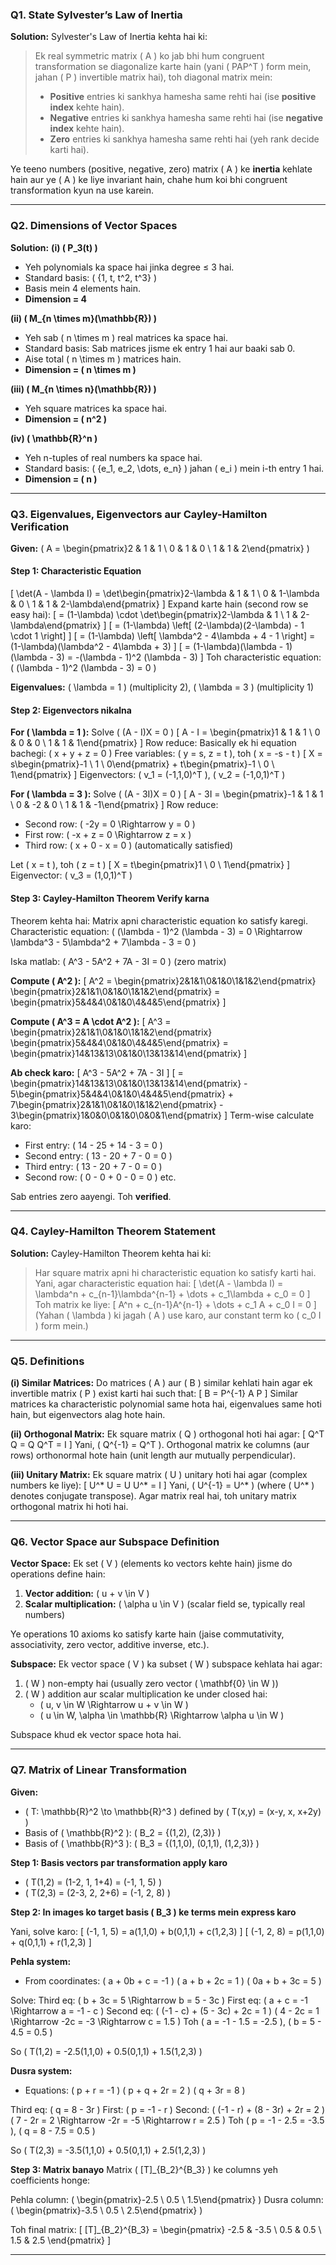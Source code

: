 ### **Q1. State Sylvester’s Law of Inertia**

**Solution:**
Sylvester's Law of Inertia kehta hai ki:
> Ek real symmetric matrix \( A \) ko jab bhi hum congruent transformation se diagonalize karte hain (yani \( PAP^T \) form mein, jahan \( P \) invertible matrix hai), toh diagonal matrix mein:
> - **Positive** entries ki sankhya hamesha same rehti hai (ise **positive index** kehte hain).
> - **Negative** entries ki sankhya hamesha same rehti hai (ise **negative index** kehte hain).
> - **Zero** entries ki sankhya hamesha same rehti hai (yeh rank decide karti hai).

Ye teeno numbers (positive, negative, zero) matrix \( A \) ke **inertia** kehlate hain aur ye \( A \) ke liye invariant hain, chahe hum koi bhi congruent transformation kyun na use karein.

---

### **Q2. Dimensions of Vector Spaces**

**Solution:**
**(i) \( P_3(t) \)**
- Yeh polynomials ka space hai jinka degree ≤ 3 hai.
- Standard basis: \( \{1, t, t^2, t^3\} \)
- Basis mein 4 elements hain.
- **Dimension = 4**

**(ii) \( M_{n \times m}(\mathbb{R}) \)**
- Yeh sab \( n \times m \) real matrices ka space hai.
- Standard basis: Sab matrices jisme ek entry 1 hai aur baaki sab 0.
- Aise total \( n \times m \) matrices hain.
- **Dimension = \( n \times m \)**

**(iii) \( M_{n \times n}(\mathbb{R}) \)**
- Yeh square matrices ka space hai.
- **Dimension = \( n^2 \)**

**(iv) \( \mathbb{R}^n \)**
- Yeh n-tuples of real numbers ka space hai.
- Standard basis: \( \{e_1, e_2, \dots, e_n\} \) jahan \( e_i \) mein i-th entry 1 hai.
- **Dimension = \( n \)**

---

### **Q3. Eigenvalues, Eigenvectors aur Cayley-Hamilton Verification**

**Given:** \( A = \begin{pmatrix}2 & 1 & 1 \\ 0 & 1 & 0 \\ 1 & 1 & 2\end{pmatrix} \)

#### **Step 1: Characteristic Equation**
\[
\det(A - \lambda I) = \det\begin{pmatrix}2-\lambda & 1 & 1 \\ 0 & 1-\lambda & 0 \\ 1 & 1 & 2-\lambda\end{pmatrix}
\]
Expand karte hain (second row se easy hai):
\[
= (1-\lambda) \cdot \det\begin{pmatrix}2-\lambda & 1 \\ 1 & 2-\lambda\end{pmatrix}
\]
\[
= (1-\lambda) \left[ (2-\lambda)(2-\lambda) - 1 \cdot 1 \right]
\]
\[
= (1-\lambda) \left[ \lambda^2 - 4\lambda + 4 - 1 \right] = (1-\lambda)(\lambda^2 - 4\lambda + 3)
\]
\[
= (1-\lambda)(\lambda - 1)(\lambda - 3) = -(\lambda - 1)^2 (\lambda - 3)
\]
Toh characteristic equation: \( (\lambda - 1)^2 (\lambda - 3) = 0 \)

**Eigenvalues:** \( \lambda = 1 \) (multiplicity 2), \( \lambda = 3 \) (multiplicity 1)

#### **Step 2: Eigenvectors nikalna**

**For \( \lambda = 1 \):**
Solve \( (A - I)X = 0 \)
\[
A - I = \begin{pmatrix}1 & 1 & 1 \\ 0 & 0 & 0 \\ 1 & 1 & 1\end{pmatrix}
\]
Row reduce: Basically ek hi equation bachegi: \( x + y + z = 0 \)
Free variables: \( y = s, z = t \), toh \( x = -s - t \)
\[
X = s\begin{pmatrix}-1 \\ 1 \\ 0\end{pmatrix} + t\begin{pmatrix}-1 \\ 0 \\ 1\end{pmatrix}
\]
Eigenvectors: \( v_1 = (-1,1,0)^T \), \( v_2 = (-1,0,1)^T \)

**For \( \lambda = 3 \):**
Solve \( (A - 3I)X = 0 \)
\[
A - 3I = \begin{pmatrix}-1 & 1 & 1 \\ 0 & -2 & 0 \\ 1 & 1 & -1\end{pmatrix}
\]
Row reduce:
- Second row: \( -2y = 0 \Rightarrow y = 0 \)
- First row: \( -x + z = 0 \Rightarrow z = x \)
- Third row: \( x + 0 - x = 0 \) (automatically satisfied)

Let \( x = t \), toh \( z = t \)
\[
X = t\begin{pmatrix}1 \\ 0 \\ 1\end{pmatrix}
\]
Eigenvector: \( v_3 = (1,0,1)^T \)

#### **Step 3: Cayley-Hamilton Theorem Verify karna**
Theorem kehta hai: Matrix apni characteristic equation ko satisfy karegi.
Characteristic equation: \( (\lambda - 1)^2 (\lambda - 3) = 0 \Rightarrow \lambda^3 - 5\lambda^2 + 7\lambda - 3 = 0 \)

Iska matlab: \( A^3 - 5A^2 + 7A - 3I = 0 \) (zero matrix)

**Compute \( A^2 \):**
\[
A^2 = \begin{pmatrix}2&1&1\\0&1&0\\1&1&2\end{pmatrix} \begin{pmatrix}2&1&1\\0&1&0\\1&1&2\end{pmatrix} = \begin{pmatrix}5&4&4\\0&1&0\\4&4&5\end{pmatrix}
\]

**Compute \( A^3 = A \cdot A^2 \):**
\[
A^3 = \begin{pmatrix}2&1&1\\0&1&0\\1&1&2\end{pmatrix} \begin{pmatrix}5&4&4\\0&1&0\\4&4&5\end{pmatrix} = \begin{pmatrix}14&13&13\\0&1&0\\13&13&14\end{pmatrix}
\]

**Ab check karo:**
\[
A^3 - 5A^2 + 7A - 3I
\]
\[
= \begin{pmatrix}14&13&13\\0&1&0\\13&13&14\end{pmatrix} - 5\begin{pmatrix}5&4&4\\0&1&0\\4&4&5\end{pmatrix} + 7\begin{pmatrix}2&1&1\\0&1&0\\1&1&2\end{pmatrix} - 3\begin{pmatrix}1&0&0\\0&1&0\\0&0&1\end{pmatrix}
\]
Term-wise calculate karo:

- First entry: \( 14 - 25 + 14 - 3 = 0 \)
- Second entry: \( 13 - 20 + 7 - 0 = 0 \)
- Third entry: \( 13 - 20 + 7 - 0 = 0 \)
- Second row: \( 0 - 0 + 0 - 0 = 0 \) etc.

Sab entries zero aayengi. Toh **verified**.

---

### **Q4. Cayley-Hamilton Theorem Statement**

**Solution:**
Cayley-Hamilton Theorem kehta hai ki:
> Har square matrix apni hi characteristic equation ko satisfy karti hai.
> Yani, agar characteristic equation hai:
> \[ \det(A - \lambda I) = \lambda^n + c_{n-1}\lambda^{n-1} + \dots + c_1\lambda + c_0 = 0 \]
> Toh matrix ke liye:
> \[ A^n + c_{n-1}A^{n-1} + \dots + c_1 A + c_0 I = 0 \]
> (Yahan \( \lambda \) ki jagah \( A \) use karo, aur constant term ko \( c_0 I \) form mein.)

---

### **Q5. Definitions**

**(i) Similar Matrices:**
Do matrices \( A \) aur \( B \) similar kehlati hain agar ek invertible matrix \( P \) exist karti hai such that:
\[
B = P^{-1} A P
\]
Similar matrices ka characteristic polynomial same hota hai, eigenvalues same hoti hain, but eigenvectors alag hote hain.

**(ii) Orthogonal Matrix:**
Ek square matrix \( Q \) orthogonal hoti hai agar:
\[
Q^T Q = Q Q^T = I
\]
Yani, \( Q^{-1} = Q^T \). Orthogonal matrix ke columns (aur rows) orthonormal hote hain (unit length aur mutually perpendicular).

**(iii) Unitary Matrix:**
Ek square matrix \( U \) unitary hoti hai agar (complex numbers ke liye):
\[
U^* U = U U^* = I
\]
Yani, \( U^{-1} = U^* \) (where \( U^* \) denotes conjugate transpose). Agar matrix real hai, toh unitary matrix orthogonal matrix hi hoti hai.

---

### **Q6. Vector Space aur Subspace Definition**

**Vector Space:**
Ek set \( V \) (elements ko vectors kehte hain) jisme do operations define hain:
1. **Vector addition:** \( u + v \in V \)
2. **Scalar multiplication:** \( \alpha u \in V \) (scalar field se, typically real numbers)

Ye operations 10 axioms ko satisfy karte hain (jaise commutativity, associativity, zero vector, additive inverse, etc.).

**Subspace:**
Ek vector space \( V \) ka subset \( W \) subspace kehlata hai agar:
1. \( W \) non-empty hai (usually zero vector \( \mathbf{0} \in W \))
2. \( W \) addition aur scalar multiplication ke under closed hai:
   - \( u, v \in W \Rightarrow u + v \in W \)
   - \( u \in W, \alpha \in \mathbb{R} \Rightarrow \alpha u \in W \)

Subspace khud ek vector space hota hai.

---

### **Q7. Matrix of Linear Transformation**

**Given:**
- \( T: \mathbb{R}^2 \to \mathbb{R}^3 \) defined by \( T(x,y) = (x-y, x, x+2y) \)
- Basis of \( \mathbb{R}^2 \): \( B_2 = \{(1,2), (2,3)\} \)
- Basis of \( \mathbb{R}^3 \): \( B_3 = \{(1,1,0), (0,1,1), (1,2,3)\} \)

**Step 1: Basis vectors par transformation apply karo**

- \( T(1,2) = (1-2, 1, 1+4) = (-1, 1, 5) \)
- \( T(2,3) = (2-3, 2, 2+6) = (-1, 2, 8) \)

**Step 2: In images ko target basis \( B_3 \) ke terms mein express karo**

Yani, solve karo:
\[
(-1, 1, 5) = a(1,1,0) + b(0,1,1) + c(1,2,3)
\]
\[
(-1, 2, 8) = p(1,1,0) + q(0,1,1) + r(1,2,3)
\]

**Pehla system:**
- From coordinates: 
  \( a + 0b + c = -1 \)
  \( a + b + 2c = 1 \)
  \( 0a + b + 3c = 5 \)

Solve: Third eq: \( b + 3c = 5 \Rightarrow b = 5 - 3c \)
First eq: \( a + c = -1 \Rightarrow a = -1 - c \)
Second eq: \( (-1 - c) + (5 - 3c) + 2c = 1 \)
\( 4 - 2c = 1 \Rightarrow -2c = -3 \Rightarrow c = 1.5 \)
Toh \( a = -1 - 1.5 = -2.5 \), \( b = 5 - 4.5 = 0.5 \)

So \( T(1,2) = -2.5(1,1,0) + 0.5(0,1,1) + 1.5(1,2,3) \)

**Dusra system:**
- Equations:
  \( p + r = -1 \)
  \( p + q + 2r = 2 \)
  \( q + 3r = 8 \)

Third eq: \( q = 8 - 3r \)
First: \( p = -1 - r \)
Second: \( (-1 - r) + (8 - 3r) + 2r = 2 \)
\( 7 - 2r = 2 \Rightarrow -2r = -5 \Rightarrow r = 2.5 \)
Toh \( p = -1 - 2.5 = -3.5 \), \( q = 8 - 7.5 = 0.5 \)

So \( T(2,3) = -3.5(1,1,0) + 0.5(0,1,1) + 2.5(1,2,3) \)

**Step 3: Matrix banayo**
Matrix \( [T]_{B_2}^{B_3} \) ke columns yeh coefficients honge:

Pehla column: \( \begin{pmatrix}-2.5 \\ 0.5 \\ 1.5\end{pmatrix} \)
Dusra column: \( \begin{pmatrix}-3.5 \\ 0.5 \\ 2.5\end{pmatrix} \)

Toh final matrix:
\[
[T]_{B_2}^{B_3} = \begin{pmatrix} -2.5 & -3.5 \\ 0.5 & 0.5 \\ 1.5 & 2.5 \end{pmatrix}
\]

---
